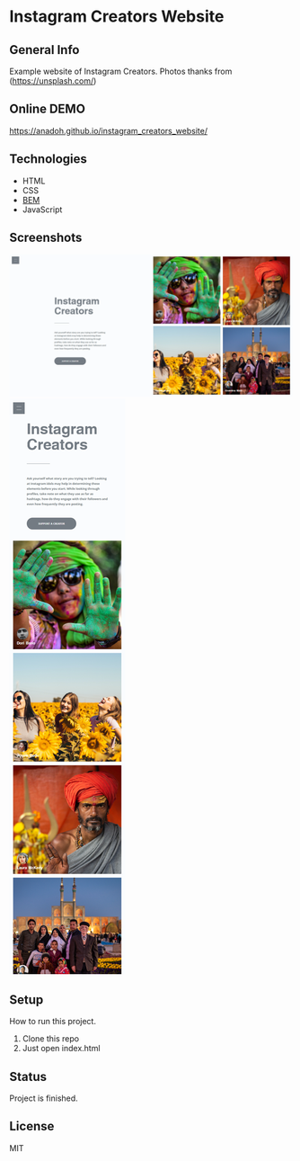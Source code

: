 # Instagram Creators Website

## General Info
Example website of Instagram Creators. 
Photos thanks from (https://unsplash.com/)

## Online DEMO
https://anadoh.github.io/instagram_creators_website/

## Technologies
* HTML 
* CSS 
* [BEM](http://getbem.com/introduction/)
* JavaScript


## Screenshots
![Desktop screenshot](./doc/sic_desktop_version.png)
![Mobile screenshot](./doc/sic_mobile_version.png)


## Setup
How to run this project.
1. Clone this repo
2. Just open index.html

## Status
Project is finished.

## License
MIT


